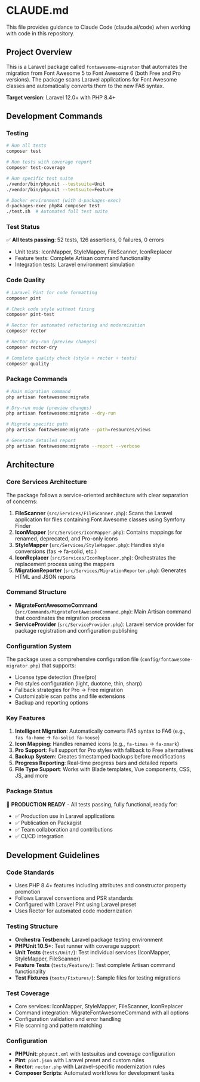 # CLAUDE.md

This file provides guidance to Claude Code (claude.ai/code) when working with code in this repository.

## Project Overview

This is a Laravel package called `fontawesome-migrator` that automates the migration from Font Awesome 5 to Font Awesome 6 (both Free and Pro versions). The package scans Laravel applications for Font Awesome classes and automatically converts them to the new FA6 syntax.

**Target version**: Laravel 12.0+ with PHP 8.4+

## Development Commands

### Testing
```bash
# Run all tests
composer test

# Run tests with coverage report
composer test-coverage

# Run specific test suite
./vendor/bin/phpunit --testsuite=Unit
./vendor/bin/phpunit --testsuite=Feature

# Docker environment (with d-packages-exec)
d-packages-exec php84 composer test
./test.sh  # Automated full test suite
```

### Test Status
✅ **All tests passing**: 52 tests, 126 assertions, 0 failures, 0 errors
- Unit tests: IconMapper, StyleMapper, FileScanner, IconReplacer
- Feature tests: Complete Artisan command functionality
- Integration tests: Laravel environment simulation

### Code Quality
```bash
# Laravel Pint for code formatting
composer pint

# Check code style without fixing
composer pint-test

# Rector for automated refactoring and modernization
composer rector

# Rector dry-run (preview changes)
composer rector-dry

# Complete quality check (style + rector + tests)
composer quality
```

### Package Commands
```bash
# Main migration command
php artisan fontawesome:migrate

# Dry-run mode (preview changes)
php artisan fontawesome:migrate --dry-run

# Migrate specific path
php artisan fontawesome:migrate --path=resources/views

# Generate detailed report
php artisan fontawesome:migrate --report --verbose
```

## Architecture

### Core Services Architecture

The package follows a service-oriented architecture with clear separation of concerns:

1. **FileScanner** (`src/Services/FileScanner.php`): Scans the Laravel application for files containing Font Awesome classes using Symfony Finder
2. **IconMapper** (`src/Services/IconMapper.php`): Contains mappings for renamed, deprecated, and Pro-only icons
3. **StyleMapper** (`src/Services/StyleMapper.php`): Handles style conversions (fas → fa-solid, etc.)
4. **IconReplacer** (`src/Services/IconReplacer.php`): Orchestrates the replacement process using the mappers
5. **MigrationReporter** (`src/Services/MigrationReporter.php`): Generates HTML and JSON reports

### Command Structure

- **MigrateFontAwesomeCommand** (`src/Commands/MigrateFontAwesomeCommand.php`): Main Artisan command that coordinates the migration process
- **ServiceProvider** (`src/ServiceProvider.php`): Laravel service provider for package registration and configuration publishing

### Configuration System

The package uses a comprehensive configuration file (`config/fontawesome-migrator.php`) that supports:
- License type detection (free/pro)
- Pro styles configuration (light, duotone, thin, sharp)
- Fallback strategies for Pro → Free migration
- Customizable scan paths and file extensions
- Backup and reporting options

### Key Features

1. **Intelligent Migration**: Automatically converts FA5 syntax to FA6 (e.g., `fas fa-home` → `fa-solid fa-house`)
2. **Icon Mapping**: Handles renamed icons (e.g., `fa-times` → `fa-xmark`)
3. **Pro Support**: Full support for Pro styles with fallback to Free alternatives
4. **Backup System**: Creates timestamped backups before modifications
5. **Progress Reporting**: Real-time progress bars and detailed reports
6. **File Type Support**: Works with Blade templates, Vue components, CSS, JS, and more

### Package Status
🎉 **PRODUCTION READY** - All tests passing, fully functional, ready for:
- ✅ Production use in Laravel applications
- ✅ Publication on Packagist
- ✅ Team collaboration and contributions
- ✅ CI/CD integration

## Development Guidelines

### Code Standards
- Uses PHP 8.4+ features including attributes and constructor property promotion
- Follows Laravel conventions and PSR standards
- Configured with Laravel Pint using Laravel preset
- Uses Rector for automated code modernization

### Testing Structure
- **Orchestra Testbench**: Laravel package testing environment
- **PHPUnit 10.5+**: Test runner with coverage support
- **Unit Tests** (`tests/Unit/`): Test individual services (IconMapper, StyleMapper, FileScanner)
- **Feature Tests** (`tests/Feature/`): Test complete Artisan command functionality
- **Test Fixtures** (`tests/Fixtures/`): Sample files for testing migrations

### Test Coverage
- Core services: IconMapper, StyleMapper, FileScanner, IconReplacer
- Command integration: MigrateFontAwesomeCommand with all options
- Configuration validation and error handling
- File scanning and pattern matching

### Configuration
- **PHPUnit**: `phpunit.xml` with testsuites and coverage configuration
- **Pint**: `pint.json` with Laravel preset and custom rules
- **Rector**: `rector.php` with Laravel-specific modernization rules
- **Composer Scripts**: Automated workflows for development tasks